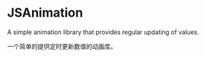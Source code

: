 # JSAnimation

A simple animation library that provides regular updating of values.

一个简单的提供定时更新数值的动画库。
